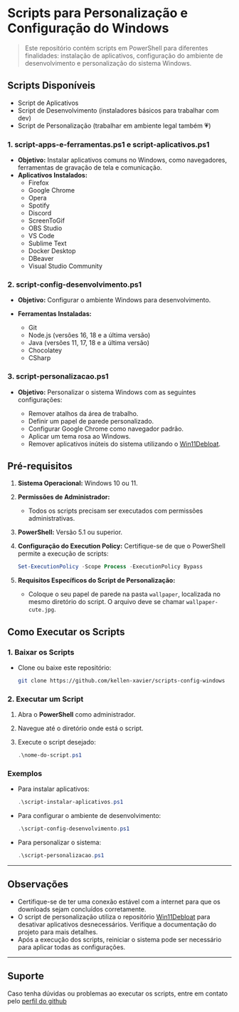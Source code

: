 # Scripts para Personalização e Configuração do Windows

>Este repositório contém scripts em PowerShell para diferentes finalidades: instalação de aplicativos, configuração do ambiente de desenvolvimento e personalização do sistema Windows.

## Scripts Disponíveis

- Script de Aplicativos
- Script de Desenvolvimento (instaladores básicos para trabalhar com dev)
- Script de Personalização (trabalhar em ambiente legal também 💗)

### 1. **script-apps-e-ferramentas.ps1 e script-aplicativos.ps1**

- **Objetivo:** Instalar aplicativos comuns no Windows, como navegadores, ferramentas de gravação de tela e comunicação.
- **Aplicativos Instalados:**
  - Firefox
  - Google Chrome
  - Opera
  - Spotify
  - Discord
  - ScreenToGif
  - OBS Studio
  - VS Code
  - Sublime Text
  - Docker Desktop
  - DBeaver
  - Visual Studio Community

### 2. **script-config-desenvolvimento.ps1**

- **Objetivo:** Configurar o ambiente Windows para desenvolvimento.
- **Ferramentas Instaladas:**

  - Git
  - Node.js (versões 16, 18 e a última versão)
  - Java (versões 11, 17, 18 e a última versão)
  - Chocolatey
  - CSharp

### 3. **script-personalizacao.ps1**

- **Objetivo:** Personalizar o sistema Windows com as seguintes configurações:

  - Remover atalhos da área de trabalho.
  - Definir um papel de parede personalizado.
  - Configurar Google Chrome como navegador padrão.
  - Aplicar um tema rosa ao Windows.
  - Remover aplicativos inúteis do sistema utilizando o [Win11Debloat](https://github.com/Raphire/Win11Debloat).

## Pré-requisitos

1. **Sistema Operacional:** Windows 10 ou 11.
2. **Permissões de Administrador:**
   - Todos os scripts precisam ser executados com permissões administrativas.
3. **PowerShell:** Versão 5.1 ou superior.
4. **Configuração do Execution Policy:** Certifique-se de que o PowerShell permite a execução de scripts:

   ```powershell
   Set-ExecutionPolicy -Scope Process -ExecutionPolicy Bypass
   ```

5. **Requisitos Específicos do Script de Personalização:**
   - Coloque o seu papel de parede na pasta `wallpaper`, localizada no mesmo diretório do script. O arquivo deve se chamar `wallpaper-cute.jpg`.

## Como Executar os Scripts

### 1. Baixar os Scripts

- Clone ou baixe este repositório:

  ```bash
  git clone https://github.com/kellen-xavier/scripts-config-windows
  ```

### 2. Executar um Script

1. Abra o **PowerShell** como administrador.
2. Navegue até o diretório onde está o script.
3. Execute o script desejado:

   ```powershell
   .\nome-do-script.ps1
   ```

### Exemplos

- Para instalar aplicativos:

  ```powershell
  .\script-instalar-aplicativos.ps1
  ```

- Para configurar o ambiente de desenvolvimento:

  ```powershell
  .\script-config-desenvolvimento.ps1
  ```

- Para personalizar o sistema:

  ```powershell
  .\script-personalizacao.ps1
  ```

---

## Observações

- Certifique-se de ter uma conexão estável com a internet para que os downloads sejam concluídos corretamente.
- O script de personalização utiliza o repositório [Win11Debloat](https://github.com/Raphire/Win11Debloat) para desativar aplicativos desnecessários. Verifique a documentação do projeto para mais detalhes.
- Após a execução dos scripts, reiniciar o sistema pode ser necessário para aplicar todas as configurações.

---

## Suporte

Caso tenha dúvidas ou problemas ao executar os scripts, entre em contato pelo [perfil do github](https://github.com/kellen-xavier)
